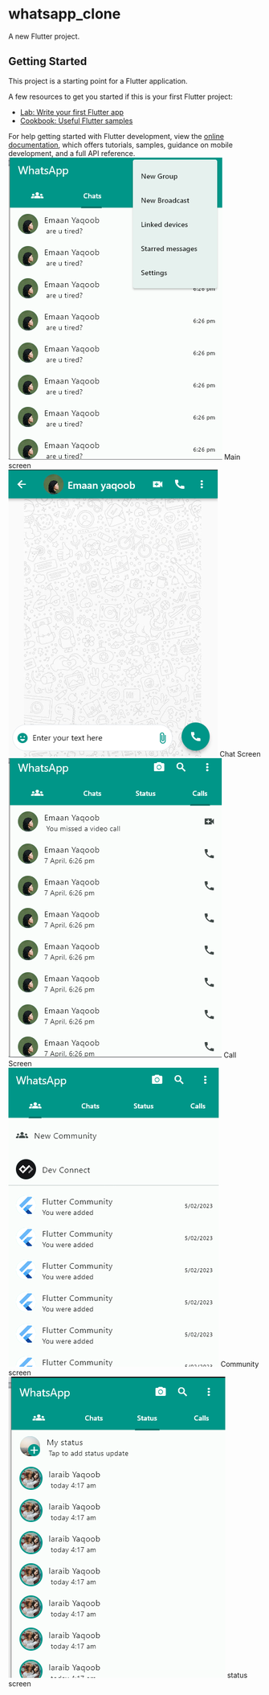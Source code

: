# whatsapp_clone

A new Flutter project.

## Getting Started

This project is a starting point for a Flutter application.

A few resources to get you started if this is your first Flutter project:

- [Lab: Write your first Flutter app](https://docs.flutter.dev/get-started/codelab)
- [Cookbook: Useful Flutter samples](https://docs.flutter.dev/cookbook)

For help getting started with Flutter development, view the
[online documentation](https://docs.flutter.dev/), which offers tutorials,
samples, guidance on mobile development, and a full API reference.
![Main screen](images/one.png)
Main screen <br>
![Chat Screen](images/two.png)
Chat Screen <br>
![Call screen](images/three.png)
Call Screen <br>
![Community_screen](images/four.png)
Community screen <br>
![Status screen](images/five.png)
status screen <br>
